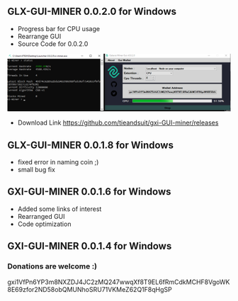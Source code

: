 ## GLX-GUI-MINER 0.0.2.0 for Windows
* Progress bar for CPU usage
* Rearrange GUI
* Source Code for 0.0.2.0 

![AI](gui0020.png)
* Download Link https://github.com/tieandsuit/gxi-GUI-miner/releases

## GLX-GUI-MINER 0.0.1.8 for Windows
* fixed error in naming coin ;)
* small bug fix

## GXI-GUI-MINER 0.0.1.6 for Windows
* Added some links of interest 
* Rearranged GUI
* Code optimization

## GXI-GUI-MINER 0.0.1.4 for Windows

### Donations are welcome :) 
gxi1VfPn6YP3m8NXZDJ4JC2zMQ247wwqXf8T9EL6fRmCdkMCHF8VgoWK8E69zfor2ND58obQMUNhoSRU71VKMeZ62Q1F8qHgSP
